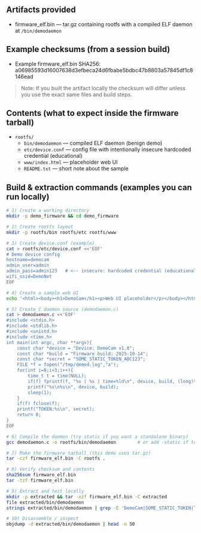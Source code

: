 ## Artifacts provided
- firmware_elf.bin — tar.gz containing rootfs with a compiled ELF daemon at `/bin/demodaemon`
## Example checksums (from a session build)
- Example firmware_elf.bin SHA256: a06985593d16007638d3efbeca24d6fbabe5bdbc47b8803a57845df1c8146ead

> Note: If you built the artifact locally the checksum will differ unless you use the exact same files and build steps.

## Contents (what to expect inside the firmware tarball)
- `rootfs/`
  - `bin/demodaemon` — compiled ELF daemon (benign demo)
  - `etc/device.conf` — config file with intentionally insecure hardcoded credential (educational)
  - `www/index.html` — placeholder web UI
  - `README.txt` — short note about the sample

## Build & extraction commands (examples you can run locally)
```bash
# 1) Create a working directory
mkdir -p demo_firmware && cd demo_firmware

# 2) Create rootfs layout
mkdir -p rootfs/bin rootfs/etc rootfs/www

# 3) Create device.conf (example)
cat > rootfs/etc/device.conf <<'EOF'
# Demo device config
hostname=democam
admin_user=admin
admin_pass=admin123   # <-- insecure: hardcoded credential (educational sample)
wifi_ssid=DemoNet
EOF

# 4) Create a sample web UI
echo '<html><body><h1>DemoCam</h1><p>Web UI placeholder</p></body></html>' > rootfs/www/index.html

# 5) Create C daemon source (demodaemon.c)
cat > demodaemon.c <<'EOF'
#include <stdio.h>
#include <stdlib.h>
#include <unistd.h>
#include <time.h>
int main(int argc, char **argv){
    const char *device = "Device: DemoCam v1.0";
    const char *build = "Firmware build: 2025-10-14";
    const char *secret = "SOME_STATIC_TOKEN_ABC123";
    FILE *f = fopen("/tmp/demod.log","a");
    for(int i=0;i<3;i++){
        time_t t = time(NULL);
        if(f) fprintf(f, "%s | %s | time=%ld\n", device, build, (long)t);
        printf("%s\n%s\n", device, build);
        sleep(1);
    }
    if(f) fclose(f);
    printf("TOKEN:%s\n", secret);
    return 0;
}
EOF

# 6) Compile the daemon (try static if you want a standalone binary)
gcc demodaemon.c -o rootfs/bin/demodaemon        # or add -static if toolchain supports it

# 7) Make the firmware tarball (this demo uses tar.gz)
tar -czf firmware_elf.bin -C rootfs .

# 8) Verify checksum and contents
sha256sum firmware_elf.bin
tar -tzf firmware_elf.bin

# 9) Extract and test locally
mkdir -p extracted && tar -xzf firmware_elf.bin -C extracted
file extracted/bin/demodaemon
strings extracted/bin/demodaemon | grep -E 'DemoCam|SOME_STATIC_TOKEN|TOKEN' -n

# 10) Disassemble / inspect
objdump -d extracted/bin/demodaemon | head -n 50


